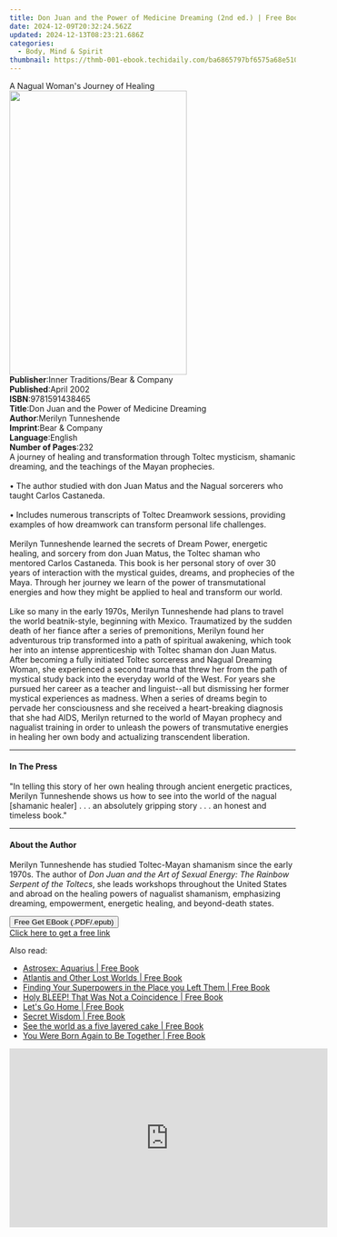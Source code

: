 ```yaml
---
title: Don Juan and the Power of Medicine Dreaming (2nd ed.) | Free Book
date: 2024-12-09T20:32:24.562Z
updated: 2024-12-13T08:23:21.686Z
categories:
  - Body, Mind & Spirit
thumbnail: https://thmb-001-ebook.techidaily.com/ba6865797bf6575a68e51083ac4bee2c58dc2c54f2416f2a7094ee47811d73e3.jpg
---
```

<main id="book-container">
  <div class="flex flex-col">
    <div class="book-brief flex-1 py-6 px-4 sm:p-6 md:py-10 md:px-8">
      <!-- brief-->
      <div class="book-brief-main">A Nagual Woman's Journey of Healing</div>
    </div>
    <div
      class="book-meta-info flex-1 grid gap-4 col-start-1 col-end-3 row-start-1 sm:mb-6 sm:grid-cols-4 lg:gap-6 lg:col-start-2 lg:row-end-6 lg:row-span-6 lg:mb-0"
    >
      <div
        class="book-meta-info-left place-content-center mt-4 p-4 text-sm leading-6 col-start-2 col-span-2 dark:text-slate-400"
      >
        <img
          class="w-full h-500 object-cover rounded-lg sm:h-255 sm:col-span-2 lg:col-span-full"
          src="https://img-001-ebook.techidaily.com/f47d3d266c3e0ca9bcc5858cef762882d6e430c37e2d4543f663e0d55c1372d8.jpg"
          alt=""
          width="312"
          height="500"
        />
      </div>
      <div
        class="book-meta-info-right mt-2 col-start-1 row-start-2 col-span-3 self-center"
      >
        <!-- meta data  -->
        <div class="flex flex-col px-4 md:px-8">
          <div class="flex-1">
            <strong>Publisher</strong>:<span class="px-2"
              >Inner Traditions/Bear &amp; Company</span
            >
          </div>
          <div class="flex-1">
            <strong>Published</strong>:<span class="px-2">April 2002</span>
          </div>
          <div class="flex-1">
            <strong>ISBN</strong>:<span class="px-2">9781591438465</span>
          </div>
          <div class="flex-1">
            <strong>Title</strong>:<span class="px-2"
              >Don Juan and the Power of Medicine Dreaming</span
            >
          </div>
          <div class="flex-1">
            <strong>Author</strong>:<span class="px-2"
              >Merilyn Tunneshende</span
            >
          </div>
          <div class="flex-1">
            <strong>Imprint</strong>:<span class="px-2"
              >Bear &amp; Company</span
            >
          </div>
          <div class="flex-1">
            <strong>Language</strong>:<span class="px-2">English</span>
          </div>
          <div class="flex-1">
            <strong>Number of Pages</strong>:<span class="px-2">232</span>
          </div>
        </div>
      </div>
    </div>
    <div class="book-description flex-1 py-6 px-4 sm:p-6 md:py-10 md:px-8">
      <div class="book-description-main">
        <div accordion-content="" id="description">
          A journey of healing and transformation through Toltec mysticism,
          shamanic dreaming, and the teachings of the Mayan prophecies.
          <br /><br />• The author studied with don Juan Matus and the Nagual
          sorcerers who taught Carlos Castaneda. <br /><br />• Includes numerous
          transcripts of Toltec Dreamwork sessions, providing examples of how
          dreamwork can transform personal life challenges. <br /><br />Merilyn
          Tunneshende learned the secrets of Dream Power, energetic healing, and
          sorcery from don Juan Matus, the Toltec shaman who mentored Carlos
          Castaneda. This book is her personal story of over 30 years of
          interaction with the mystical guides, dreams, and prophecies of the
          Maya. Through her journey we learn of the power of transmutational
          energies and how they might be applied to heal and transform our
          world. <br /><br />Like so many in the early 1970s, Merilyn
          Tunneshende had plans to travel the world beatnik-style, beginning
          with Mexico. Traumatized by the sudden death of her fiance after a
          series of premonitions, Merilyn found her adventurous trip transformed
          into a path of spiritual awakening, which took her into an intense
          apprenticeship with Toltec shaman don Juan Matus. After becoming a
          fully initiated Toltec sorceress and Nagual Dreaming Woman, she
          experienced a second trauma that threw her from the path of mystical
          study back into the everyday world of the West. For years she pursued
          her career as a teacher and linguist--all but dismissing her former
          mystical experiences as madness. When a series of dreams begin to
          pervade her consciousness and she received a heart-breaking diagnosis
          that she had AIDS, Merilyn returned to the world of Mayan prophecy and
          nagualist training in order to unleash the powers of transmutative
          energies in healing her own body and actualizing transcendent
          liberation.
        </div>
        <div class="accordion-fader"></div>
      </div>
    </div>
    <div class="book-excerpts flex-1 py-6 px-4 sm:p-6 md:py-10 md:px-8">
      <!-- excerpts-->
      <div class="book-excerpts-main">
        <hr />
        <h4 class="placeholder placeholder-heading">
          <span>In The Press</span>
        </h4>
        <p>
          "In telling this story of her own healing through ancient energetic
          practices, Merilyn Tunneshende shows us how to see into the world of
          the nagual [shamanic healer] . . . an absolutely gripping story . . .
          an honest and timeless book."
        </p>
      </div>
    </div>
    <div class="book-about-author flex-1 py-6 px-4 sm:p-6 md:py-10 md:px-8">
      <!-- about author-->
      <div class="book-main-author-main">
        <hr />
        <h4 class="placeholder placeholder-heading">
          <span>About the Author</span>
        </h4>
        <p>
          Merilyn Tunneshende has studied Toltec-Mayan shamanism since the early
          1970s. The author of
          <i
            >Don Juan and the Art of Sexual Energy: The Rainbow Serpent of the
            Toltecs</i
          >, she leads workshops throughout the United States and abroad on the
          healing powers of nagualist shamanism, emphasizing dreaming,
          empowerment, energetic healing, and beyond-death states.
        </p>
      </div>
    </div>
    <div class="book-free-get flex-1 py-6 px-4 sm:p-6 md:py-10 md:px-8">
      <button
        id="btn-free-get"
        class="bg-blue-500 hover:bg-blue-700 text-white font-bold py-2 px-4 rounded"
      >
        Free Get EBook (.PDF/.epub)
      </button>
      <div id="countdown-display" class="px-2 text-lg mt-2"></div>
      <a
        id="free-link"
        class="hidden bg-blue-500 hover:bg-blue-700 text-white font-bold py-2 px-4 rounded"
        href="https://www.ebooks.com/en-us/book/95782484/don-juan-and-the-power-of-medicine-dreaming/merilyn-tunneshende/"
        target="_blank"
        >Click here to get a free link</a
      >
    </div>
    <script>
      let countdownTime = 0;
      let countdownInterval = null;
      document
        .getElementById('btn-free-get')
        .addEventListener('click', startCountdown);
      function startCountdown() {
        countdownTime = new Date().getTime() + 60000 * 3;
        countdownInterval = setInterval(updateCountdown, 1000);
        document.getElementById('btn-free-get').disabled = true;
        document
          .getElementById('btn-free-get')
          .classList.add('bg-gray-500', 'cursor-not-allowed');
      }
      function updateCountdown() {
        let currentTime = new Date().getTime();
        let timeLeft = countdownTime - currentTime;
        let secondsLeft = Math.floor(timeLeft / 1000);
        document.getElementById('countdown-display').innerHTML =
          `Remaining time: ${secondsLeft} seconds.`;
        if (secondsLeft <= 0) {
          clearInterval(countdownInterval);
          document.getElementById('btn-free-get').classList.add('hidden');
          document.getElementById('free-link').classList.remove('hidden');
          document.getElementById('countdown-display').innerHTML = '';
        }
      }
    </script>
  </div>
</main>

<ins class="adsbygoogle"
      style="display:block"
      data-ad-client="ca-pub-7571918770474297"
      data-ad-slot="8358498916"
      data-ad-format="auto"
      data-full-width-responsive="true"></ins>
    

<span class="atpl-alsoreadstyle">Also read:</span>
<div><ul>
<li><a href="https://novels-ebooks.techidaily.com/210254247-9781398702158-astrosex-aquarius/"><u>Astrosex: Aquarius | Free Book</u></a></li>
<li><a href="https://novels-ebooks.techidaily.com/210254151-9781398810396-atlantis-and-other-lost-worlds/"><u>Atlantis and Other Lost Worlds | Free Book</u></a></li>
<li><a href="https://novels-ebooks.techidaily.com/210253203-9781087954615-finding-your-superpowers-in-the-place-you-left-them/"><u>Finding Your Superpowers in the Place you Left Them | Free Book</u></a></li>
<li><a href="https://novels-ebooks.techidaily.com/210253212-9780578840130-holy-bleep-that-was-not-a-coincidence/"><u>Holy BLEEP! That Was Not a Coincidence | Free Book</u></a></li>
<li><a href="https://novels-ebooks.techidaily.com/210253233-9781736600603-lets-go-home/"><u>Let's Go Home | Free Book</u></a></li>
<li><a href="https://novels-ebooks.techidaily.com/210254159-9781398810044-secret-wisdom/"><u>Secret Wisdom | Free Book</u></a></li>
<li><a href="https://novels-ebooks.techidaily.com/210253368-9789354278136-see-the-world-as-a-five-layered-cake/"><u>See the world as a five layered cake | Free Book</u></a></li>
<li><a href="https://novels-ebooks.techidaily.com/210253376-9781401965938-you-were-born-again-to-be-together/"><u>You Were Born Again to Be Together | Free Book</u></a></li>
</ul></div>

<!-- affiliate ads begin -->
<iframe width="560" height="315" src="https://www.youtube.com/embed/fHWdQw1gRyI?si=ve9wZnPupiooLThG" title="YouTube video player" frameborder="0" allow="accelerometer; autoplay; clipboard-write; encrypted-media; gyroscope; picture-in-picture; web-share" referrerpolicy="strict-origin-when-cross-origin" allowfullscreen></iframe>
<!-- affiliate ads end -->

